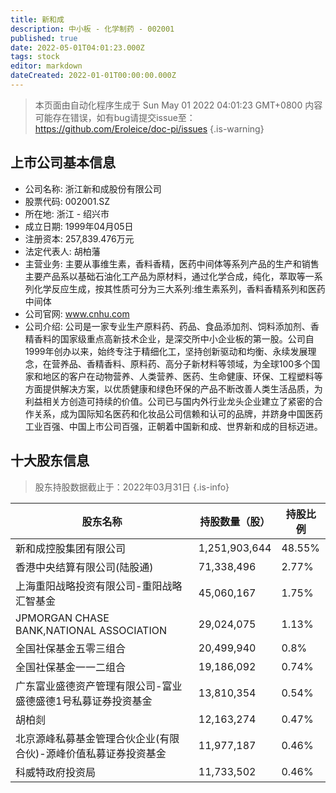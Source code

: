 ```yaml
---
title: 新和成
description: 中小板 - 化学制药 - 002001
published: true
date: 2022-05-01T04:01:23.000Z
tags: stock
editor: markdown
dateCreated: 2022-01-01T00:00:00.000Z
---
```


> 本页面由自动化程序生成于 Sun May 01 2022 04:01:23 GMT+0800
> 内容可能存在错误，如有bug请提交issue至：https://github.com/Eroleice/doc-pi/issues
{.is-warning}

## 上市公司基本信息
- 公司名称: 浙江新和成股份有限公司
- 股票代码: 002001.SZ
- 所在地: 浙江 - 绍兴市
- 成立日期: 1999年04月05日
- 注册资本: 257,839.476万元
- 法定代表人: 胡柏藩
- 主营业务: 主要从事维生素，香料香精，医药中间体等系列产品的生产和销售主要产品系以基础石油化工产品为原材料，通过化学合成，纯化，萃取等一系列化学反应生成，按其性质可分为三大系列:维生素系列，香料香精系列和医药中间体
- 公司官网: www.cnhu.com
- 公司介绍: 公司是一家专业生产原料药、药品、食品添加剂、饲料添加剂、香精香料的国家级重点高新技术企业，是深交所中小企业板的第一股。公司自1999年创办以来，始终专注于精细化工，坚持创新驱动和均衡、永续发展理念，在营养品、香精香料、原料药、高分子新材料等领域，为全球100多个国家和地区的客户在动物营养、人类营养、医药、生命健康、环保、工程塑料等方面提供解决方案，以优质健康和绿色环保的产品不断改善人类生活品质，为利益相关方创造可持续的价值。公司已与国内外行业龙头企业建立了紧密的合作关系，成为国际知名医药和化妆品公司信赖和认可的品牌，并跻身中国医药工业百强、中国上市公司百强，正朝着中国新和成、世界新和成的目标迈进。


## 十大股东信息
> 股东持股数据截止于：2022年03月31日
{.is-info}

| 股东名称 | 持股数量（股） | 持股比例 |
| --- | --- | --- |
| 新和成控股集团有限公司 | 1,251,903,644 | 48.55% |
| 香港中央结算有限公司(陆股通) | 71,338,496 | 2.77% |
| 上海重阳战略投资有限公司-重阳战略汇智基金 | 45,060,167 | 1.75% |
| JPMORGAN CHASE BANK,NATIONAL ASSOCIATION | 29,024,075 | 1.13% |
| 全国社保基金五零三组合 | 20,499,940 | 0.8% |
| 全国社保基金一一二组合 | 19,186,092 | 0.74% |
| 广东富业盛德资产管理有限公司-富业盛德盛德1号私募证券投资基金 | 13,810,354 | 0.54% |
| 胡柏剡 | 12,163,274 | 0.47% |
| 北京源峰私募基金管理合伙企业(有限合伙)-源峰价值私募证券投资基金 | 11,977,187 | 0.46% |
| 科威特政府投资局 | 11,733,502 | 0.46% |




